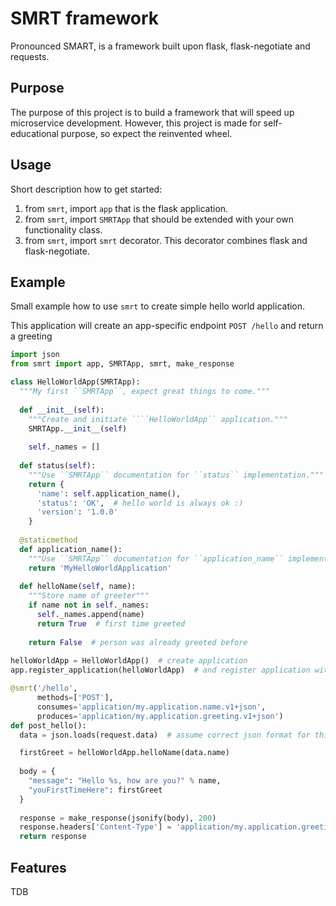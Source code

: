 # SMRT framework
Pronounced SMART, is a framework built upon flask, flask-negotiate and requests.

## Purpose
The purpose of this project is to build a framework that will speed up microservice development. However, this project is made for self-educational purpose, so expect the reinvented wheel.

## Usage
Short description how to get started:
1) from `smrt`, import `app` that is the flask application.
2) from `smrt`, import `SMRTApp` that should be extended with your own functionality class.
3) from `smrt`, import `smrt` decorator. This decorator combines flask and flask-negotiate.

## Example
Small example how to use `smrt` to create simple hello world application.

This application will create an app-specific endpoint `POST /hello` and return a greeting
```python
import json
from smrt import app, SMRTApp, smrt, make_response

class HelloWorldApp(SMRTApp):
  """My first ``SMRTApp``, expect great things to come."""
  
  def __init__(self):
    """Create and initiate ````HelloWorldApp`` application."""
    SMRTApp.__init__(self)
        
    self._names = []
        
  def status(self):
    """Use ``SMRTApp`` documentation for ``status`` implementation."""
    return {
      'name': self.application_name(),
      'status': 'OK',  # hello world is always ok :)
      'version': '1.0.0'
    }
        
  @staticmethod
  def application_name():
    """Use ``SMRTApp`` documentation for ``application_name`` implementation."""
    return 'MyHelloWorldApplication'
  
  def helloName(self, name):
    """Store name of greeter"""
    if name not in self._names:
      self._names.append(name)
      return True  # first time greeted
      
    return False  # person was already greeted before
      
helloWorldApp = HelloWorldApp()  # create application
app.register_application(helloWorldApp)  # and register application with smrt

@smrt('/hello',
      methods=['POST'],
      consumes='application/my.application.name.v1+json',
      produces='application/my.application.greeting.v1+json')
def post_hello():
  data = json.loads(request.data)  # assume correct json format for this example

  firstGreet = helloWorldApp.helloName(data.name)
    
  body = {
    "message": "Hello %s, how are you?" % name,
    "youFirstTimeHere": firstGreet
  }
    
  response = make_response(jsonify(body), 200)
  response.headers['Content-Type'] = 'application/my.application.greeting.v1+json'
  return response
```

## Features
TDB
